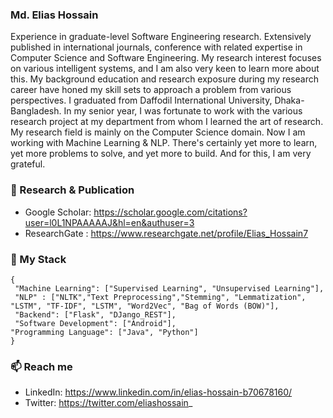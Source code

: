 ### Md. Elias Hossain 
Experience in graduate-level Software Engineering research. Extensively published in international journals, conference with related expertise in Computer Science and Software Engineering. My research interest focuses on various intelligent systems, and I am also very keen to learn more about this. My background education and research exposure during my research career have honed my skill sets to approach a problem from various perspectives. I graduated from Daffodil International University, Dhaka-Bangladesh. In my senior year, I was fortunate to work with the various research project at my department from whom I learned the art of research. My research field is mainly on the Computer Science domain. Now I am working with Machine Learning & NLP. There's certainly yet more to learn, yet more problems to solve, and yet more to build. And for this, I am very grateful. 
  <br>
  
### 👯 Research & Publication
* Google Scholar: https://scholar.google.com/citations?user=l0L1NPAAAAAJ&hl=en&authuser=3
* ResearchGate  : https://www.researchgate.net/profile/Elias_Hossain7  

### 🔭 My Stack
    {
     "Machine Learning": ["Supervised Learning", "Unsupervised Learning"], 
     "NLP" : ["NLTK","Text Preprocessing","Stemming", "Lemmatization", "LSTM", "TF-IDF", "LSTM", "Word2Vec", "Bag of Words (BOW)"], 
     "Backend": ["Flask", "DJango_REST"], 
     "Software Development": ["Android"], 
    "Programming Language": ["Java", "Python"]
    }

### 📫 Reach me 
* LinkedIn: https://www.linkedin.com/in/elias-hossain-b70678160/ 
* Twitter: https://twitter.com/eliashossain_


